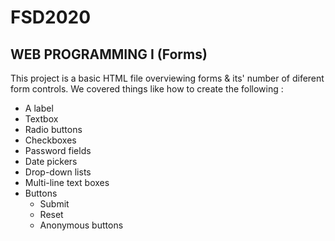 # FSD2020
## WEB PROGRAMMING I (Forms)
This project is a basic HTML file overviewing forms & its' number of diferent form controls. We covered things like how to create the following :
* A label 
* Textbox
* Radio buttons 
* Checkboxes
* Password fields
* Date pickers
* Drop-down lists
* Multi-line text boxes
* Buttons
  * Submit
  * Reset
  * Anonymous buttons
